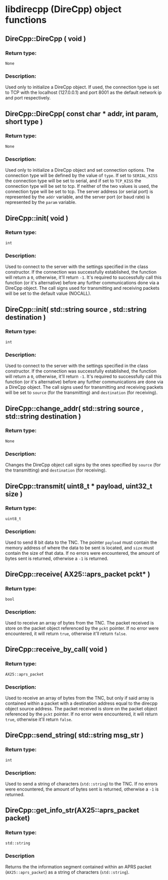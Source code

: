 # libdirecpp (DireCpp) object functions

## DireCpp::DireCpp ( void )

### Return type:
`None`

### Description:
Used only to initialize a DireCpp object. If used, the connection type is set to TCP with the localhost (127.0.0.1) and port 8001 as the default network ip and port respectively.

## DireCpp::DireCpp( const char * addr, int param, short type )

### Return type:
`None`


### Description:
Used only to initialize a DireCpp object and set connection options. The connection type will be defined by the value of `type`. If set to `SERIAL_KISS` the connection type will be set to serial, and if set to `TCP_KISS` the connection type will be set to tcp. If neither of the two values is used, the connection type will be set to tcp. The server address (or serial port) is represented by the `addr` variable, and the server port (or baud rate) is represented by the `param` variable.
## DireCpp::init( void )

### Return type:
`int`

### Description:
Used to connect to the server with the settings specified in the class constructor. If the connection was successfully established, the function will return a `0`, otherwise, it'll return `-1`. It's required to successfully call this function (or it's alternative) before any further communications done via a DireCpp object. The call signs used for transmitting and receiving packets will be set to the default value (NOCALL).

## DireCpp::init( std::string source , std::string destination )

### Return type:
`int`

### Description:
Used to connect to the server with the settings specified in the class constructor. If the connection was successfully established, the function will return a `0`, otherwise, it'll return `-1`. It's required to successfully call this function (or it's alternative) before any further communications are done via a DireCpp object. The call signs used for transmitting and receiving packets will be set to `source` (for the transmitting) and `destination` (for receiving).

## DireCpp::change_addr( std::string source , std::string destination )

### Return type:
`None`

### Description:
Changes the DireCpp object call signs by the ones specified by `source` (for the transmitting) and `destination` (for receiving).

## DireCpp::transmit( uint8_t * payload, uint32_t size )

### Return type:
`uint8_t`

### Description:
Used to send 8 bit data to the TNC. The pointer `payload` must contain the memory address of where the data to be sent is located, and `size` must contain the size of that data. If no errors were encountered, the amount of bytes sent is returned, otherwise a `-1` is returned.

## DireCpp::receive( AX25::aprs_packet pckt* )

### Return type:
`bool`

### Description:
Used to receive an array of bytes from the TNC. The packet received is store on the packet object referenced by the `pckt` pointer. If no error were encountered, it will return `true`, otherwise it'll return `false`.

## DireCpp::receive_by_call( void )

### Return type:
`AX25::aprs_packet`

### Description:
Used to receive an array of bytes from the TNC, but only if said array is contained within a packet with a destination address equal to the direcpp object source address. The packet received is store on the packet object referenced by the `pckt` pointer. If no error were encountered, it will return `true`, otherwise it'll return `false`.

## DireCpp::send_string( std::string msg_str )

### Return type:
`int`

### Description:
Used to send a string of characters (`std::string`) to the TNC. If no errors were encountered, the amount of bytes sent is returned, otherwise a `-1` is returned.

## DireCpp::get_info_str(AX25::aprs_packet packet)

### Return type:
`std::string`

### Description
Returns the the information segment contained within an APRS packet (`AX25::aprs_packet`) as a string of characters (`std::string`).  
